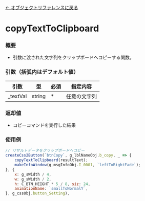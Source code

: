 [← オブジェクトリファレンスに戻る](ObjectReferenceIndex.html)  

# copyTextToClipboard
### 概要
- 引数に渡された文字列をクリップボードへコピーする関数。

### 引数（括弧内はデフォルト値）

|引数|型|必須|指定内容|
|----|----|----|----|
|_textVal|string|*|任意の文字列|

### 返却値
- コピーコマンドを実行した結果

### 使用例
```javascript
// リザルトデータをクリップボードへコピー
createCss2Button(`btnCopy`, g_lblNameObj.b_copy, _ => {
	copyTextToClipboard(resultText);
	makeInfoWindow(g_msgInfoObj.I_0001, `leftToRightFade`);
}, {
	x: g_sWidth / 4,
	w: g_sWidth / 2,
	h: C_BTN_HEIGHT * 5 / 8, siz: 24,
	animationName: `smallToNormalY`,
}, g_cssObj.button_Setting),
```
